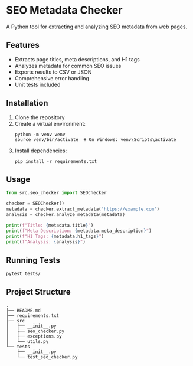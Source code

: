 # SEO Metadata Checker

A Python tool for extracting and analyzing SEO metadata from web pages.

## Features

- Extracts page titles, meta descriptions, and H1 tags
- Analyzes metadata for common SEO issues
- Exports results to CSV or JSON
- Comprehensive error handling
- Unit tests included

## Installation

1. Clone the repository
2. Create a virtual environment:
   ```
   python -m venv venv
   source venv/bin/activate  # On Windows: venv\Scripts\activate
   ```
3. Install dependencies:
   ```
   pip install -r requirements.txt
   ```

## Usage

```python
from src.seo_checker import SEOChecker

checker = SEOChecker()
metadata = checker.extract_metadata('https://example.com')
analysis = checker.analyze_metadata(metadata)

print(f"Title: {metadata.title}")
print(f"Meta Description: {metadata.meta_description}")
print(f"H1 Tags: {metadata.h1_tags}")
print(f"Analysis: {analysis}")
```

## Running Tests

```
pytest tests/
```

## Project Structure
```
.
├── README.md
├── requirements.txt
├── src
│   ├── __init__.py
│   ├── seo_checker.py
│   ├── exceptions.py
│   └── utils.py
└── tests
    ├── __init__.py
    └── test_seo_checker.py
```
